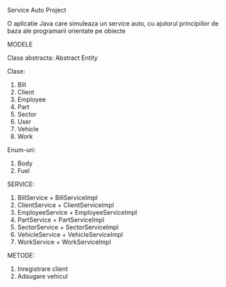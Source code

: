 Service Auto Project

O aplicatie Java care simuleaza un service auto, cu ajutorul principiilor de baza ale programarii orientate pe obiecte


MODELE

Clasa abstracta: Abstract Entity

Clase:
1. Bill
2. Client
3. Employee
4. Part
5. Sector
6. User
7. Vehicle
8. Work

Enum-uri:
1. Body
2. Fuel


SERVICE:

1. BillService + BillServiceImpl
2. ClientService + ClientServiceImpl
3. EmployeeService + EmployeeServiceImpl
4. PartService + PartServiceImpl
5. SectorService + SectorServiceImpl
6. VehicleService + VehicleServiceImpl
7. WorkService + WorkServiceImpl

METODE:
1. Inregistrare client
2. Adaugare vehicul
